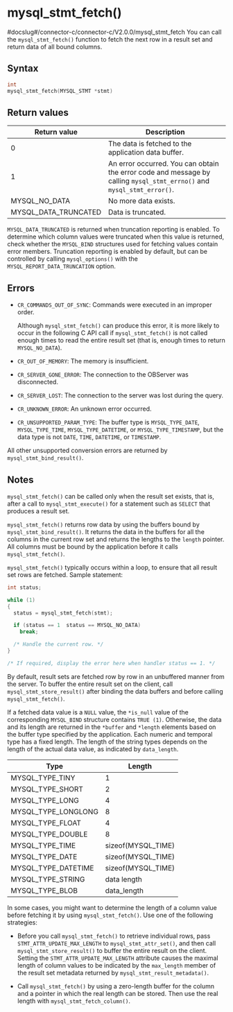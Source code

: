 mysql_stmt_fetch()
=======================================
#docslug#/connector-c/connector-c/V2.0.0/mysql_stmt_fetch
You can call the `mysql_stmt_fetch()` function to fetch the next row in a result set and return data of all bound columns.

Syntax
---------------------------

```c
int
mysql_stmt_fetch(MYSQL_STMT *stmt)
```



Return values
----------------------------------



|     Return value     |                                                      Description                                                       |
|----------------------|------------------------------------------------------------------------------------------------------------------------|
| 0                    | The data is fetched to the application data buffer.                                                                    |
| 1                    | An error occurred. You can obtain the error code and message by calling `mysql_stmt_errno()` and `mysql_stmt_error()`. |
| MYSQL_NO_DATA        | No more data exists.                                                                                                   |
| MYSQL_DATA_TRUNCATED | Data is truncated.                                                                                                     |



`MYSQL_DATA_TRUNCATED` is returned when truncation reporting is enabled. To determine which column values were truncated when this value is returned, check whether the `MYSQL_BIND` structures used for fetching values contain error members. Truncation reporting is enabled by default, but can be controlled by calling `mysql_options()` with the `MYSQL_REPORT_DATA_TRUNCATION` option.

Errors
---------------------------

* `CR_COMMANDS_OUT_OF_SYNC`: Commands were executed in an improper order.

  Although `mysql_stmt_fetch()` can produce this error, it is more likely to occur in the following C API call if `mysql_stmt_fetch()` is not called enough times to read the entire result set (that is, enough times to return `MYSQL_NO_DATA`).


* `CR_OUT_OF_MEMORY`: The memory is insufficient.



* `CR_SERVER_GONE_ERROR`: The connection to the OBServer was disconnected.



* `CR_SERVER_LOST`: The connection to the server was lost during the query.



* `CR_UNKNOWN_ERROR`: An unknown error occurred.



* `CR_UNSUPPORTED_PARAM_TYPE`: The buffer type is `MYSQL_TYPE_DATE`, `MYSQL_TYPE_TIME`, `MYSQL_TYPE_DATETIME`, or `MYSQL_TYPE_TIMESTAMP`, but the data type is not `DATE`, `TIME`, `DATETIME`, or `TIMESTAMP`.






All other unsupported conversion errors are returned by `mysql_stmt_bind_result()`.

Notes
--------------------------

`mysql_stmt_fetch()` can be called only when the result set exists, that is, after a call to `mysql_stmt_execute()` for a statement such as `SELECT` that produces a result set.

`mysql_stmt_fetch()` returns row data by using the buffers bound by `mysql_stmt_bind_result()`. It returns the data in the buffers for all the columns in the current row set and returns the lengths to the `length` pointer. All columns must be bound by the application before it calls `mysql_stmt_fetch()`.

`mysql_stmt_fetch()` typically occurs within a loop, to ensure that all result set rows are fetched. Sample statement:

```c
int status;

while (1)
{
  status = mysql_stmt_fetch(stmt);

  if (status == 1  status == MYSQL_NO_DATA)
    break;

  /* Handle the current row. */
}

/* If required, display the error here when handler status == 1. */
```



By default, result sets are fetched row by row in an unbuffered manner from the server. To buffer the entire result set on the client, call `mysql_stmt_store_result()` after binding the data buffers and before calling `mysql_stmt_fetch()`.

If a fetched data value is a `NULL` value, the `*is_null` value of the corresponding `MYSQL_BIND` structure contains `TRUE (1)`. Otherwise, the data and its length are returned in the `*buffer` and `*length` elements based on the buffer type specified by the application. Each numeric and temporal type has a fixed length. The length of the string types depends on the length of the actual data value, as indicated by `data_length`.


|        Type         |       Length       |
|---------------------|--------------------|
| MYSQL_TYPE_TINY     | 1                  |
| MYSQL_TYPE_SHORT    | 2                  |
| MYSQL_TYPE_LONG     | 4                  |
| MYSQL_TYPE_LONGLONG | 8                  |
| MYSQL_TYPE_FLOAT    | 4                  |
| MYSQL_TYPE_DOUBLE   | 8                  |
| MYSQL_TYPE_TIME     | sizeof(MYSQL_TIME) |
| MYSQL_TYPE_DATE     | sizeof(MYSQL_TIME) |
| MYSQL_TYPE_DATETIME | sizeof(MYSQL_TIME) |
| MYSQL_TYPE_STRING   | data length        |
| MYSQL_TYPE_BLOB     | data_length        |



In some cases, you might want to determine the length of a column value before fetching it by using `mysql_stmt_fetch()`. Use one of the following strategies:

* Before you call `mysql_stmt_fetch()` to retrieve individual rows, pass `STMT_ATTR_UPDATE_MAX_LENGTH` to `mysql_stmt_attr_set()`, and then call `mysql_stmt_store_result()` to buffer the entire result on the client. Setting the `STMT_ATTR_UPDATE_MAX_LENGTH` attribute causes the maximal length of column values to be indicated by the `max_length` member of the result set metadata returned by `mysql_stmt_result_metadata()`.



* Call `mysql_stmt_fetch()` by using a zero-length buffer for the column and a pointer in which the real length can be stored. Then use the real length with `mysql_stmt_fetch_column()`.
